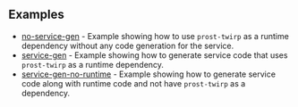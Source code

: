 ## Examples

* [no-service-gen](no-service-gen) - Example showing how to use `prost-twirp` as a runtime dependency without any code
  generation for the service.
* [service-gen](service-gen) - Example showing how to generate service code that uses `prost-twirp` as a runtime
  dependency.
* [service-gen-no-runtime](service-gen-no-runtime) - Example showing how to generate service code along with runtime
  code and not have `prost-twirp` as a dependency.
